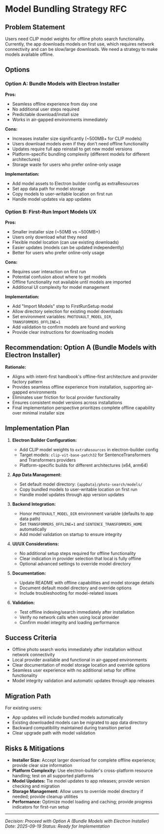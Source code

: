 # Model Bundling Strategy RFC

## Problem Statement

Users need CLIP model weights for offline photo search functionality. Currently, the app downloads models on first use, which requires network connectivity and can be slow/large downloads. We need a strategy to make models available offline.

## Options

### Option A: Bundle Models with Electron Installer

**Pros:**

- Seamless offline experience from day one
- No additional user steps required
- Predictable download/install size
- Works in air-gapped environments immediately

**Cons:**

- Increases installer size significantly (~500MB+ for CLIP models)
- Users download models even if they don't need offline functionality
- Updates require full app reinstall to get new model versions
- Platform-specific bundling complexity (different models for different architectures)
- Storage waste for users who prefer online-only usage

**Implementation:**

- Add model assets to Electron builder config as extraResources
- Set app data path for model storage
- Copy models to user-writable location on first run
- Handle model updates via app updates

### Option B: First-Run Import Models UX

**Pros:**

- Smaller installer size (~50MB vs ~500MB+)
- Users only download what they need
- Flexible model location (can use existing downloads)
- Easier updates (models can be updated independently)
- Better for users who prefer online-only usage

**Cons:**

- Requires user interaction on first run
- Potential confusion about where to get models
- Offline functionality not available until models are imported
- Additional UI complexity for model management

**Implementation:**

- Add "Import Models" step to FirstRunSetup modal
- Allow directory selection for existing model downloads
- Set environment variables: `PHOTOVAULT_MODEL_DIR`, `TRANSFORMERS_OFFLINE=1`
- Add validation to confirm models are found and working
- Provide clear instructions for downloading models

## Recommendation: Option A (Bundle Models with Electron Installer)

**Rationale:**

- Aligns with intent-first handbook's offline-first architecture and provider factory pattern
- Provides seamless offline experience from installation, supporting air-gapped environments
- Eliminates user friction for local provider functionality
- Ensures consistent model versions across installations
- Final implementation perspective prioritizes complete offline capability over minimal installer size

## Implementation Plan

1. **Electron Builder Configuration:**

   - Add CLIP model weights to `extraResources` in electron-builder config
   - Target models: `clip-vit-base-patch32` for SentenceTransformers and Transformers providers
   - Platform-specific builds for different architectures (x64, arm64)

2. **App Data Management:**

   - Set default model directory: `{appData}/photo-search/models/`
   - Copy bundled models to user-writable location on first run
   - Handle model updates through app version updates

3. **Backend Integration:**

   - Honor `PHOTOVAULT_MODEL_DIR` environment variable (defaults to app data path)
   - Set `TRANSFORMERS_OFFLINE=1` and `SENTENCE_TRANSFORMERS_HOME` automatically
   - Add model validation on startup to ensure integrity

4. **UI/UX Considerations:**

   - No additional setup steps required for offline functionality
   - Clear indication in provider selection that local is fully offline
   - Optional advanced settings to override model directory

5. **Documentation:**

   - Update README with offline capabilities and model storage details
   - Document default model directory and override options
   - Include troubleshooting for model-related issues

6. **Validation:**
   - Test offline indexing/search immediately after installation
   - Verify no network calls when using local provider
   - Confirm model integrity and loading performance

## Success Criteria

- Offline photo search works immediately after installation without network connectivity
- Local provider available and functional in air-gapped environments
- Clear documentation of model storage location and override options
- Seamless user experience with no additional setup for offline functionality
- Model integrity validation and automatic updates through app releases

## Migration Path

For existing users:

- App updates will include bundled models automatically
- Existing downloaded models can be migrated to app data directory
- Backward compatibility maintained during transition period
- Clear upgrade path with model validation

## Risks & Mitigations

- **Installer Size:** Accept larger download for complete offline experience; provide clear size information
- **Platform Complexity:** Use electron-builder's cross-platform resource handling; test on all supported platforms
- **Model Updates:** Tie model updates to app releases; provide version checking and migration
- **Storage Management:** Allow users to override model directory if needed; provide cleanup utilities
- **Performance:** Optimize model loading and caching; provide progress indicators for first-run setup

---

_Decision: Proceed with Option A (Bundle Models with Electron Installer)_
_Date: 2025-09-19_
_Status: Ready for Implementation_

